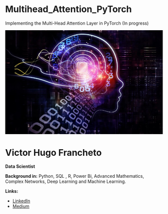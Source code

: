 # Multihead_Attention_PyTorch
Implementing the Multi-Head Attention Layer in PyTorch (In progress)

<p align="center">
  <img src="https://github.com/VictorFrancheto/Multihead_Attention_PyTorch/blob/main/image_neural.jpg">
</p>

# Victor Hugo Francheto
**Data Scientist**

**Background in:** Python, SQL , R, Power Bi, Advanced Mathematics, Complex Networks, Deep Learning and Machine Learning.

**Links:**
* [LinkedIn](https://www.linkedin.com/in/victor-hugo-francheto-a600501a1/)
* [Medium](https://medium.com/@victor.h.f.francheto)
